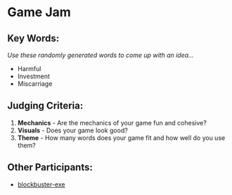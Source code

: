 # Game Jam
## Key Words:
*Use these randomly generated words to come up with an idea...*
* Harmful
* Investment
* Miscarriage

## Judging Criteria:
1. **Mechanics** - Are the mechanics of your game fun and cohesive?
2. **Visuals** - Does your game look good?
3. **Theme** - How many words does your game fit and how well do you use them?

## Other Participants:
* [blockbuster-exe](https://github.com/blockbuster-exe/)

